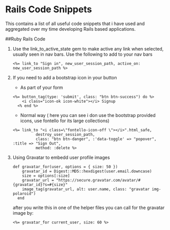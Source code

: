 Rails Code Snippets
=================

This contains a list of all useful code snippets that i have used and aggregated over my time developing Rails based applications.

##Ruby Rails Code
<ol>
<li>Use the link_to_active_state gem to make active any link when selected, usually seen in nav bars. Use the following to add to your nav bars </li>

```
<%= link_to "Sign in", new_user_session_path, active_on: new_user_session_path %>
```
<li>If you need to add a bootstrap icon in your button</li>

* As part of your form


```
<%= button_tag(type: 'submit', class: "btn btn-success") do %>
    <i class="icon-ok icon-white"></i> Signup
  <% end %>
```

* Normal way ( here you can see i don use the bootstrap provided icons, use fontello for its large collections)


```
<%= link_to "<i class=\"fontello-icon-off \"></i>".html_safe,
          destroy_user_session_path,
          class: "btn btn-danger", :'data-toggle' => "popover", :title => "Sign Out",
          method: :delete %>
```

<li>Using Gravatar to embedd user profile images</li>

```
def gravatar_for(user, options = { size: 50 })
    gravatar_id = Digest::MD5::hexdigest(user.email.downcase)
    size = options[:size]
    gravatar_url = "https://secure.gravatar.com/avatar/#{gravatar_id}?s=#{size}"
    image_tag(gravatar_url, alt: user.name, class: "gravatar img-polaroid")
  end
```
after you write this in one of the helper files you can call for the gravatar image by:

```
<%= gravatar_for current_user, size: 60 %>
```



